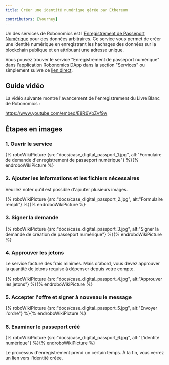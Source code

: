 ```yaml
---
title: Créer une identité numérique gérée par Ethereum

contributors: [Vourhey]
---
```


Un des services de Robonomics est l'[Enregistrement de Passeport Numérique](https://dapp.robonomics.network/#/passport/) pour des données arbitraires. Ce service vous permet de créer une identité numérique en enregistrant les hachages des données sur la blockchain publique et en attribuant une adresse unique.

Vous pouvez trouver le service "Enregistrement de passeport numérique" dans l'application Robonomics DApp dans la section "Services" ou simplement suivre ce [lien direct](https://dapp.robonomics.network/#/passport/).


## Guide vidéo

La vidéo suivante montre l'avancement de l'enregistrement du Livre Blanc de Robonomics :

https://www.youtube.com/embed/E8R6VbZvf9w

## Étapes en images

### 1. Ouvrir le service

{% roboWikiPicture {src:"docs/case_digital_passport_1.jpg", alt:"Formulaire de demande d'enregistrement de passeport numérique"} %}{% endroboWikiPicture %}

### 2. Ajouter les informations et les fichiers nécessaires

Veuillez noter qu'il est possible d'ajouter plusieurs images.

{% roboWikiPicture {src:"docs/case_digital_passport_2.jpg", alt:"Formulaire rempli"} %}{% endroboWikiPicture %}

### 3. Signer la demande

{% roboWikiPicture {src:"docs/case_digital_passport_3.jpg", alt:"Signer la demande de création de passeport numérique"} %}{% endroboWikiPicture %}


### 4. Approuver les jetons

Le service facture des frais minimes. Mais d'abord, vous devez approuver la quantité de jetons requise à dépenser depuis votre compte.

{% roboWikiPicture {src:"docs/case_digital_passport_4.jpg", alt:"Approuver les jetons"} %}{% endroboWikiPicture %}

### 5. Accepter l'offre et signer à nouveau le message

{% roboWikiPicture {src:"docs/case_digital_passport_5.jpg", alt:"Envoyer l'ordre"} %}{% endroboWikiPicture %}

### 6. Examiner le passeport créé

{% roboWikiPicture {src:"docs/case_digital_passport_6.jpg", alt:"L'identité numérique"} %}{% endroboWikiPicture %}

Le processus d'enregistrement prend un certain temps. À la fin, vous verrez un lien vers l'identité créée.